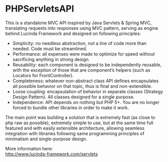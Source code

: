 # PHPServletsAPI

This is a standalone MVC API inspired by Java Servlets & Spring MVC, translating requests into responses using MVC pattern, serving as engine behind Lucinda Framework and designed on following principles:

- Simplicity: no needless abstraction, not a line of code more than needed. Code must be streamlined.
- Performance: all expenses were made to optimize for speed without sacrificing anything in strong design.
- Reusability: each component is designed to be independently reusable, with the exception of those that are component’s helpers (such as Locators for FrontController).
- Completeness: whatever non-abstract class API defines encapsulates all possible behavior on that topic, thus is final and non-extendible.
- Loose coupling: encapsulation of behavior in separate classes (Strategy Design Pattern). All classes designed for a single purpose.
- Independence: API depends on nothing but PHP 5+. You are no longer forced to bundle other libraries in order to make it work.

The main point was building a solution that is extremely fast (as close to php raw as possible), extremely simple to use, but at the same time full featured and with easily extensible architecture, allowing seamless integration with libraries following same programming principles of minimalism and single-purpose design. 

More information here:<br/>
http://www.lucinda-framework.com/servlets
